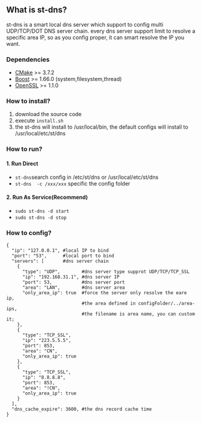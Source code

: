 ## What is st-dns?  
st-dns is a smart local dns server which support to config multi UDP/TCP/DOT DNS server chain. every dns server support limit to resolve a specific area IP, so as you config proper, it can smart resolve the IP you want.  

### Dependencies
- [CMake](https://cmake.org/) >= 3.7.2
- [Boost](http://www.boost.org/) >= 1.66.0 (system,filesystem,thread)
- [OpenSSL](https://www.openssl.org/) >= 1.1.0

### How to install?  
1. download the source code
2. execute ```install.sh```
3. the st-dns will install to /usr/local/bin, the default configs will install to /usr/local/etc/st/dns

### How to run?  
#### 1. Run Direct  
*  `st-dns`search config in /etc/st/dns or /usr/local/etc/st/dns
*  `st-dns  -c /xxx/xxx`  specific the config folder
#### 2. Run As Service(Recommend)
*  `sudo st-dns -d start`  
*  `sudo st-dns -d stop`  

### How to config?  
```
{
  "ip": "127.0.0.1", #local IP to bind
  "port": "53",      #local port to bind
  "servers": [       #dns server chain
    {
      "type": "UDP",        #dns server type supprot UDP/TCP/TCP_SSL
      "ip": "192.168.31.1", #dns server IP
      "port": 53,           #dns server port
      "area": "LAN",        #dns server area
      "only_area_ip": true  #force the server only resolve the eare ip, 
                            #the area defined in configFolder/../area-ips, 
                            #the filename is area name, you can custom it;
    },
    {
      "type": "TCP_SSL",
      "ip": "223.5.5.5",
      "port": 853,
      "area": "CN",
      "only_area_ip": true
    },
    {
      "type": "TCP_SSL",
      "ip": "8.8.8.8",
      "port": 853,
      "area": "!CN",
      "only_area_ip": true
    }
  ],
  "dns_cache_expire": 3600, #the dns record cache time
}
```

     

